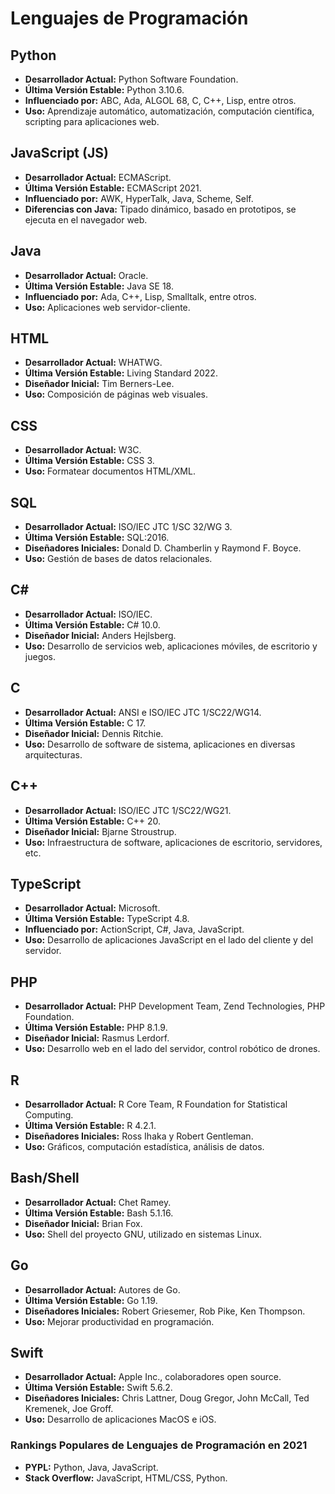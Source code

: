 # Lenguajes de Programación

## Python
- **Desarrollador Actual:** Python Software Foundation.
- **Última Versión Estable:** Python 3.10.6.
- **Influenciado por:** ABC, Ada, ALGOL 68, C, C++, Lisp, entre otros.
- **Uso:** Aprendizaje automático, automatización, computación científica, scripting para aplicaciones web.

## JavaScript (JS)
- **Desarrollador Actual:** ECMAScript.
- **Última Versión Estable:** ECMAScript 2021.
- **Influenciado por:** AWK, HyperTalk, Java, Scheme, Self.
- **Diferencias con Java:** Tipado dinámico, basado en prototipos, se ejecuta en el navegador web.

## Java
- **Desarrollador Actual:** Oracle.
- **Última Versión Estable:** Java SE 18.
- **Influenciado por:** Ada, C++, Lisp, Smalltalk, entre otros.
- **Uso:** Aplicaciones web servidor-cliente.

## HTML
- **Desarrollador Actual:** WHATWG.
- **Última Versión Estable:** Living Standard 2022.
- **Diseñador Inicial:** Tim Berners-Lee.
- **Uso:** Composición de páginas web visuales.

## CSS
- **Desarrollador Actual:** W3C.
- **Última Versión Estable:** CSS 3.
- **Uso:** Formatear documentos HTML/XML.

## SQL
- **Desarrollador Actual:** ISO/IEC JTC 1/SC 32/WG 3.
- **Última Versión Estable:** SQL:2016.
- **Diseñadores Iniciales:** Donald D. Chamberlin y Raymond F. Boyce.
- **Uso:** Gestión de bases de datos relacionales.

## C#
- **Desarrollador Actual:** ISO/IEC.
- **Última Versión Estable:** C# 10.0.
- **Diseñador Inicial:** Anders Hejlsberg.
- **Uso:** Desarrollo de servicios web, aplicaciones móviles, de escritorio y juegos.

## C
- **Desarrollador Actual:** ANSI e ISO/IEC JTC 1/SC22/WG14.
- **Última Versión Estable:** C 17.
- **Diseñador Inicial:** Dennis Ritchie.
- **Uso:** Desarrollo de software de sistema, aplicaciones en diversas arquitecturas.

## C++
- **Desarrollador Actual:** ISO/IEC JTC 1/SC22/WG21.
- **Última Versión Estable:** C++ 20.
- **Diseñador Inicial:** Bjarne Stroustrup.
- **Uso:** Infraestructura de software, aplicaciones de escritorio, servidores, etc.

## TypeScript
- **Desarrollador Actual:** Microsoft.
- **Última Versión Estable:** TypeScript 4.8.
- **Influenciado por:** ActionScript, C#, Java, JavaScript.
- **Uso:** Desarrollo de aplicaciones JavaScript en el lado del cliente y del servidor.

## PHP
- **Desarrollador Actual:** PHP Development Team, Zend Technologies, PHP Foundation.
- **Última Versión Estable:** PHP 8.1.9.
- **Diseñador Inicial:** Rasmus Lerdorf.
- **Uso:** Desarrollo web en el lado del servidor, control robótico de drones.

## R
- **Desarrollador Actual:** R Core Team, R Foundation for Statistical Computing.
- **Última Versión Estable:** R 4.2.1.
- **Diseñadores Iniciales:** Ross Ihaka y Robert Gentleman.
- **Uso:** Gráficos, computación estadística, análisis de datos.

## Bash/Shell
- **Desarrollador Actual:** Chet Ramey.
- **Última Versión Estable:** Bash 5.1.16.
- **Diseñador Inicial:** Brian Fox.
- **Uso:** Shell del proyecto GNU, utilizado en sistemas Linux.

## Go
- **Desarrollador Actual:** Autores de Go.
- **Última Versión Estable:** Go 1.19.
- **Diseñadores Iniciales:** Robert Griesemer, Rob Pike, Ken Thompson.
- **Uso:** Mejorar productividad en programación.

## Swift
- **Desarrollador Actual:** Apple Inc., colaboradores open source.
- **Última Versión Estable:** Swift 5.6.2.
- **Diseñadores Iniciales:** Chris Lattner, Doug Gregor, John McCall, Ted Kremenek, Joe Groff.
- **Uso:** Desarrollo de aplicaciones MacOS e iOS.

### Rankings Populares de Lenguajes de Programación en 2021
- **PYPL:** Python, Java, JavaScript.
- **Stack Overflow:** JavaScript, HTML/CSS, Python.
